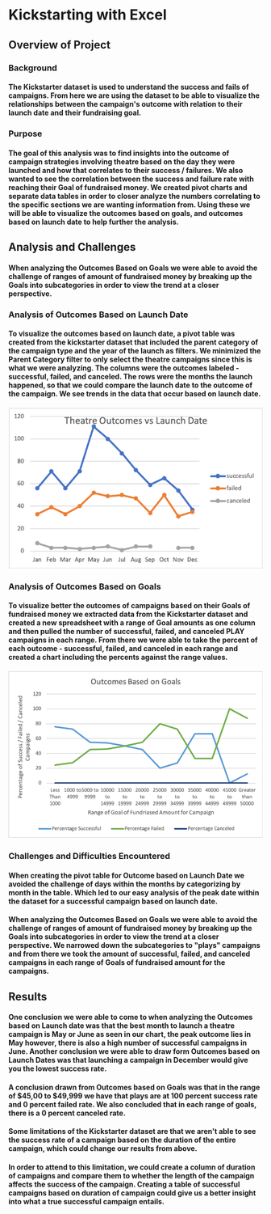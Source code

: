 # Kickstarting with Excel

## Overview of Project

### Background

#### The Kickstarter dataset is used to understand the success and fails of campaigns. From here we are using the dataset to be able to visualize the relationships between the campaign's outcome with relation to their launch date and their fundraising goal. 

### Purpose

#### The goal of this analysis was to find insights into the outcome of campaign strategies involving theatre based on the day they were launched and how that correlates to their success / failures. We also wanted to see the correlation between the success and failure rate with reaching their Goal of  fundraised money. We created pivot charts and separate data tables in order to closer analyze the numbers correlating to the specific sections we are wanting information from. Using these we will be able to visualize the outcomes based on goals, and outcomes based on launch date to help further the analysis. 

## Analysis and Challenges

#### When analyzing the Outcomes Based on Goals we were able to avoid the challenge of ranges of amount of fundraised money by breaking up the Goals into subcategories in order to view the trend at a closer perspective. 




### Analysis of Outcomes Based on Launch Date

#### To visualize the outcomes based on launch date, a pivot table was created from the kickstarter dataset that included the parent category of the campaign type and the year of the launch as filters. We minimized the Parent Category filter to only select the theatre campaigns since this is what we were analyzing. The columns were the outcomes labeled - successful, failed, and canceled. The rows were the months the launch happened, so that we could compare the launch date to the outcome of the campaign. We see trends in the data that occur based on launch date. 
![Outcome_vs_LaunchDate](Resources/Theatre_Outcomes_vs_Launch.png)

### Analysis of Outcomes Based on Goals
#### To visualize better the outcomes of campaigns based on their Goals of fundraised money we extracted data from the Kickstarter dataset and created a new spreadsheet with a range of Goal amounts as one column and then pulled the number of successful,  failed, and canceled PLAY campaigns in each range. From there we were able to take the percent of each outcome - successful, failed, and canceled in each range and created a chart including the percents against the range values. 
![Outcomes_vs_Goals](/Resources/Outcome_vs_Goals.png)



### Challenges and Difficulties Encountered

#### When creating the pivot table for Outcome based on Launch Date we avoided the challenge of days within the months by categorizing by month in the table. Which led to our easy analysis of the peak date within the dataset for a successful campaign based on launch date.

#### When analyzing the Outcomes Based on Goals we were able to avoid the challenge of ranges of amount of fundraised money by breaking up the Goals into subcategories in order to view the trend at a closer perspective. We narrowed down the subcategories to "plays" campaigns and from there we took the amount of successful, failed, and canceled campaigns in each range of Goals of fundraised amount for the campaigns.

## Results

#### One conclusion we were able to come to when analyzing the Outcomes based on Launch date was that the best month to launch a theatre campaign is May or June as seen in our chart, the peak outcome lies in May however, there is also a high number of successful campaigns in June. Another conclusion we were able to draw form Outcomes based on Launch Dates was that launching a campaign in December would give you the lowest success rate. 

#### A conclusion drawn from Outcomes based on Goals was that in the range of $45,00 to $49,999 we have that plays are at 100 percent success rate and 0 percent failed rate. We also concluded that in each range of goals, there is a 0 percent canceled rate. 

#### Some limitations of the Kickstarter dataset are that we aren't able to see the success rate of a campaign based on the duration of the entire campaign, which could change our results from above. 

#### In order to attend to this limitation, we could create a column of duration of campaigns and compare them to whether the length of the campaign affects the success of the campaign. Creating a table of successful campaigns based on duration of campaign could give us a better insight into what a true successful campaign entails. 


